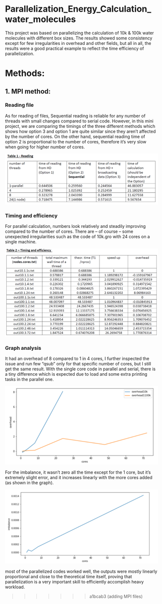 # Parallelization_Energy_Calculation_water_molecules

This project was based on parallelizing the calculation of 10k & 100k water molecules with different box sizes. The results showed some consistency except for few irregularities in overhead and other fields, but all in all, the results were a good practical example to reflect the time efficiency of parallelization.

# Methods:

## 1. MPI method:



### Reading file

As for reading of files, Sequential reading is reliable for any number of threads with small changes compared to serial code. However, in this mini project, we are comparing the timings of the three different methods which shows how option 3 and option 1 are quite similar since they aren’t affected by the number of cores. On the other hand, sequential reading time of option 2 is proportional to the number of cores, therefore it’s very slow when going for higher number of cores.

![](reading.png)



### Timing and efficiency


For parallel calculation, numbers look relatively and steadily improving compared to the number of cores. There are – of course – some unexpected irregularities such as the code of 10k.gro with 24 cores on a single machine.


![](timing.png)

### Graph analysis

It had an overhead of 8 compared to 1 in 4 cores, I further inspected the issue and run few “qsub” only for that specific number of cores, but I still get the same result. With the single core code in parallel and serial, there is a tiny difference which is expected due to load and some extra printing tasks in the parallel one.

![](graph1.png)



For the imbalance, it wasn’t zero all the time except for the 1 core, but it’s extremely slight error, and it increases linearly with the more cores added (as shown in the graph).


![](graph2.png)

most of the parallelized codes worked well, the outputs were mostly linearly proportional and close to the theoretical time itself, proving that parallelization is a very important skill to efficiently accomplish heavy workload.
>>>>>>> a1bcab3 (adding MPI files)
